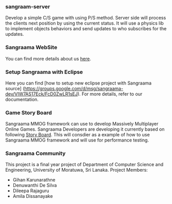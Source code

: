 ### sangraam-server

Develop a simple C/S game with using P/S method. Server side will process the clients next
position by using the current status. It will use a physics lib to implement objects behaviors
and send updates to who subscribes for the updates.

### Sangraama WebSite

You can find more details about us [here](https://dl.dropboxusercontent.com/u/85408224/sangraama/content/blog.html).

### Setup Sangraama with Eclipse

Here you can find [how to setup new eclipse project with Sangraama source] (https://groups.google.com/d/msg/sangraama-dev/VIW7AS17Eck/FcD0ZwLR1sEJ). For more details, refer to our documentation.

### Game Story Board

Sangraama MMOG framework can use to develop Massively Multiplayer Online Games.
Sangraama Developers are developing it currently based on following 
[Story Board](https://docs.google.com/document/d/111t9PRBYsxCHHDJwZ5w__1SBZkhGOY6epOr5TBjTp00/edit?usp=sharing).
This will consdier as a example of how to use Sangraama MMOG framework and will use for performance testing.

### Sangraama Community

This project is a final year project of Department of Computer Science and Engineering, University of Moratuwa, Sri Lanaka.
Project Members:
* Gihan Karunarathne
* Denuwanthi De Silva
* Dileepa Rajaguru
* Amila Dissanayake
